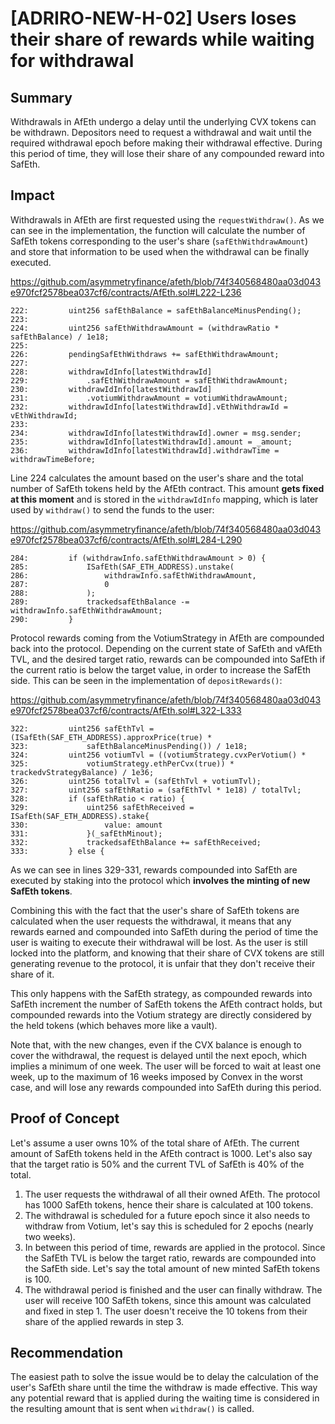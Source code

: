 # [ADRIRO-NEW-H-02] Users loses their share of rewards while waiting for withdrawal

## Summary

Withdrawals in AfEth undergo a delay until the underlying CVX tokens can be withdrawn. Depositors need to request a withdrawal and wait until the required withdrawal epoch before making their withdrawal effective. During this period of time, they will lose their share of any compounded reward into SafEth.

## Impact

Withdrawals in AfEth are first requested using the `requestWithdraw()`. As we can see in the implementation, the function will calculate the number of SafEth tokens corresponding to the user's share (`safEthWithdrawAmount`) and store that information to be used when the withdrawal can be finally executed.

https://github.com/asymmetryfinance/afeth/blob/74f340568480aa03d043e970fcf2578bea037cf6/contracts/AfEth.sol#L222-L236

```solidity
222:         uint256 safEthBalance = safEthBalanceMinusPending();
223: 
224:         uint256 safEthWithdrawAmount = (withdrawRatio * safEthBalance) / 1e18;
225: 
226:         pendingSafEthWithdraws += safEthWithdrawAmount;
227: 
228:         withdrawIdInfo[latestWithdrawId]
229:             .safEthWithdrawAmount = safEthWithdrawAmount;
230:         withdrawIdInfo[latestWithdrawId]
231:             .votiumWithdrawAmount = votiumWithdrawAmount;
232:         withdrawIdInfo[latestWithdrawId].vEthWithdrawId = vEthWithdrawId;
233: 
234:         withdrawIdInfo[latestWithdrawId].owner = msg.sender;
235:         withdrawIdInfo[latestWithdrawId].amount = _amount;
236:         withdrawIdInfo[latestWithdrawId].withdrawTime = withdrawTimeBefore;
```

Line 224 calculates the amount based on the user's share and the total number of SafEth tokens held by the AfEth contract. This amount **gets fixed at this moment** and is stored in the `withdrawIdInfo` mapping, which is later used by `withdraw()` to send the funds to the user:

https://github.com/asymmetryfinance/afeth/blob/74f340568480aa03d043e970fcf2578bea037cf6/contracts/AfEth.sol#L284-L290

```solidity
284:         if (withdrawInfo.safEthWithdrawAmount > 0) {
285:             ISafEth(SAF_ETH_ADDRESS).unstake(
286:                 withdrawInfo.safEthWithdrawAmount,
287:                 0
288:             );
289:             trackedsafEthBalance -= withdrawInfo.safEthWithdrawAmount;
290:         }
```

Protocol rewards coming from the VotiumStrategy in AfEth are compounded back into the protocol. Depending on the current state of SafEth and vAfEth TVL, and the desired target ratio, rewards can be compounded into SafEth if the current ratio is below the target value, in order to increase the SafEth side. This can be seen in the implementation of `depositRewards()`:

https://github.com/asymmetryfinance/afeth/blob/74f340568480aa03d043e970fcf2578bea037cf6/contracts/AfEth.sol#L322-L333

```solidity
322:         uint256 safEthTvl = (ISafEth(SAF_ETH_ADDRESS).approxPrice(true) *
323:             safEthBalanceMinusPending()) / 1e18;
324:         uint256 votiumTvl = ((votiumStrategy.cvxPerVotium() *
325:             votiumStrategy.ethPerCvx(true)) * trackedvStrategyBalance) / 1e36;
326:         uint256 totalTvl = (safEthTvl + votiumTvl);
327:         uint256 safEthRatio = (safEthTvl * 1e18) / totalTvl;
328:         if (safEthRatio < ratio) {
329:             uint256 safEthReceived = ISafEth(SAF_ETH_ADDRESS).stake{
330:                 value: amount
331:             }(_safEthMinout);
332:             trackedsafEthBalance += safEthReceived;
333:         } else {
```

As we can see in lines 329-331, rewards compounded into SafEth are executed by staking into the protocol which **involves the minting of new SafEth tokens**.

Combining this with the fact that the user's share of SafEth tokens are calculated when the user requests the withdrawal, it means that any rewards earned and compounded into SafEth during the period of time the user is waiting to execute their withdrawal will be lost. As the user is still locked into the platform, and knowing that their share of CVX tokens are still generating revenue to the protocol, it is unfair that they don't receive their share of it.

This only happens with the SafEth strategy, as compounded rewards into SafEth increment the number of SafEth tokens the AfEth contract holds, but compounded rewards into the Votium strategy are directly considered by the held tokens (which behaves more like a vault).

Note that, with the new changes, even if the CVX balance is enough to cover the withdrawal, the request is delayed until the next epoch, which implies a minimum of one week. The user will be forced to wait at least one week, up to the maximum of 16 weeks imposed by Convex in the worst case, and will lose any rewards compounded into SafEth during this period.

## Proof of Concept 

Let's assume a user owns 10% of the total share of AfEth. The current amount of SafEth tokens held in the AfEth contract is 1000. Let's also say that the target ratio is 50% and the current TVL of SafEth is 40% of the total.

1. The user requests the withdrawal of all their owned AfEth. The protocol has 1000 SafEth tokens, hence their share is calculated at 100 tokens.
2. The withdrawal is scheduled for a future epoch since it also needs to withdraw from Votium, let's say this is scheduled for 2 epochs (nearly two weeks).
3. In between this period of time, rewards are applied in the protocol. Since the SafEth TVL is below the target ratio, rewards are compounded into the SafEth side. Let's say the total amount of new minted SafEth tokens is 100.
4. The withdrawal period is finished and the user can finally withdraw. The user will receive 100 SafEth tokens, since this amount was calculated and fixed in step 1. The user doesn't receive the 10 tokens from their share of the applied rewards in step 3.

## Recommendation

The easiest path to solve the issue would be to delay the calculation of the user's SafEth share until the time the withdraw is made effective. This way any potential reward that is applied during the waiting time is considered in the resulting amount that is sent when `withdraw()` is called.
